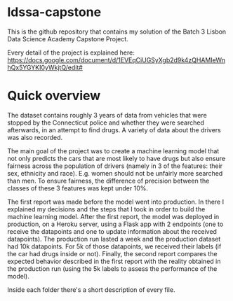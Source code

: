 # ldssa-capstone

This is the github repository that contains my solution of the Batch 3 Lisbon Data Science Academy Capstone Project.

Every detail of the project is explained here: https://docs.google.com/document/d/1EVEqCiUGSyXgb2d9k4zQHAMIeWnhQx5YGYKI0yWkjtQ/edit#

# Quick overview

The dataset contains roughly 3 years of data from vehicles that were stopped by the Connecticut police and whether they were searched afterwards, in an attempt to find drugs. A variety of data about the drivers was also recorded.

The main goal of the project was to create a machine learning model that not only predicts the cars that are most likely to have drugs but also ensure fairness across the population of drivers (namely in 3 of the features: their sex, ethnicity and race). E.g. women should not be unfairly more searched than men. To ensure fairness, the difference of precision between the classes of these 3 features was kept under 10%.

The first report was made before the model went into production. In there I explained my decisions and the steps that I took in order to build the machine learning model.
After the first report, the model was deployed in production, on a Heroku server, using a Flask app with 2 endpoints (one to receive the datapoints and one to update information about the received datapoints). The production run lasted a week and the production dataset had 10k datapoints. For 5k of those datapoints, we received their labels (if the car had drugs inside or not).
Finally, the second report compares the expected behavior described in the first report with the reality obtained in the production run (using the 5k labels to assess the performance of the model).

Inside each folder there's a short description of every file. 



